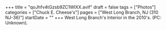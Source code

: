 +++
title = "qoJhfv4tGzsb9ZC1WlXX.avif"
draft = false
tags = ["Photos"]
categories = ["Chuck E. Cheese's"]
pages = ["West Long Branch, NJ (310 NJ-36)"]
startDate = ""
+++
West Long Branch's Interior in the 2010's. (PC: Unknown).
